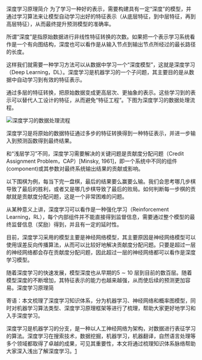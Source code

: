 深度学习原理简介
为了学习一种好的表示，需要构建具有一定“深度”的模型，并通过学习算法来让模型自动学习出好的特征表示（从底层特征，到中层特征，再到高层特征），从而最终提升预测模型的准确率。

所谓“深度”是指原始数据进行非线性特征转换的次数。如果把一个表示学习系统看作是一个有向图结构，深度也可以看作是从输入节点到输出节点所经过的最长路径的长度。

这样我们就需要一种学习方法可以从数据中学习一个“深度模型”，这就是深度学习（Deep Learning，DL）。深度学习是机器学习的一个子问题，其主要目的是从数据中自动学习到有效的特征表示。

通过多层的特征转换，把原始数据变成更高层次、更抽象的表示。这些学习到的表示可以替代人工设计的特征，从而避免“特征工程”。下图为深度学习的数据处理流程。

![深度学习的数据处理流程](../../img/Representation_Learning_VS_Deep_Learning.png)

深度学习是将原始的数据特征通过多步的特征转换得到一种特征表示，并进一步输入到预测函数得到最终结果。

和“浅层学习”不同，深度学习需要解决的关键问题是贡献度分配问题（Credit Assignment Problem，CAP）[Minsky, 1961]，即一个系统中不同的组件(component)或其参数对最终系统输出结果的贡献或影响。

以下围棋为例，每当下完一盘棋，最后的结果要么赢要么输。我们会思考哪几步棋导致了最后的胜利，或者又是哪几步棋导致了最后的败局。如何判断每一步棋的贡献就是贡献度分配问题，这是一个非常困难的问题。

从某种意义上讲，深度学习可以看作是一种强化学习（Reinforcement Learning，RL），每个内部组件并不能直接得到监督信息，需要通过整个模型的最终监督信息（奖励）得到，并且有一定的延时性。

目前，深度学习采用的模型主要是神经网络模型，其主要原因是神经网络模型可以使用误差反向传播算法，从而可以比较好地解决贡献度分配问题。只要是超过一层的神经网络都会存在贡献度分配问题，因此超过一层的神经网络都可以看作是深度学习模型。

随着深度学习的快速发展，模型深度也从早期的5 ∼ 10 层到目前的数百层。随着模型深度的不断增加，其特征表示的能力也越来越强，从而使后续的预测更加容易。深度学习原理简

寄语：本文梳理了深度学习知识体系，分为机器学习、神经网络和概率图模型，同时对机器学习算法类型、深度学习原理框架等进行了梳理，帮助大家更好地学习和入手深度学习。

深度学习是机器学习的分支，是一种以人工神经网络为架构，对数据进行表征学习的算法。深度学习在搜索技术，数据挖掘，机器学习，机器翻译，自然语言处理等多个领域都取得了卓越的成果，可见其重要性，本文将通过梳理知识体系脉络帮助大家深入浅出了解深度学习。[1]

[1]: https://zhuanlan.zhihu.com/p/140427486#%E6%9C%BA%E5%99%A8%E5%AD%A6%E4%B9%A0%E7%AE%97%E6%B3%95%E7%B1%BB%E5%9E%8B
